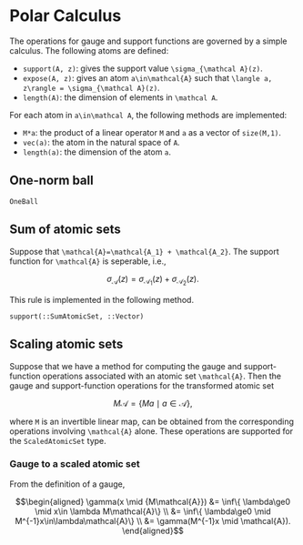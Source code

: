 # Polar Calculus

The operations for gauge and support functions are governed by a simple calculus. The following atoms are defined:

- `support(A, z)`: gives the support value ``\sigma_{\mathcal A}(z)``. 
- `expose(A, z)`: gives an atom ``a\in\mathcal{A}`` such that ``\langle a, z\rangle = \sigma_{\mathcal A}(z)``.
- `length(A)`: the dimension of elements in ``\mathcal A``.

For each atom in ``a\in\mathcal A``, the following methods are implemented:
- `M*a`: the product of a linear operator ``M`` and ``a`` as a vector of `size(M,1)`.
- `vec(a)`: the atom in the natural space of ``A``.
- `length(a)`: the dimension of the atom ``a``.

## One-norm ball

```@docs
OneBall
```

## Sum of atomic sets

Suppose that ``\mathcal{A}=\mathcal{A_1} + \mathcal{A_2}``. The support function for ``\mathcal{A}`` is seperable, i.e.,
```math
\sigma_{\mathcal{A}}(z) =  \sigma_{\mathcal{A_1}}(z) + \sigma_{\mathcal{A_2}}(z).
```
This rule is implemented in the following method.
```@docs
support(::SumAtomicSet, ::Vector)
```

## Scaling atomic sets

Suppose that we have a method for computing the gauge and support-function
operations associated with an atomic set ``\mathcal{A}``. Then the gauge and
support-function operations for the transformed atomic set

```math
M\mathcal{A}=\{ Ma \mid a\in\mathcal{A}\},
```

where ``M`` is an invertible linear map, can be obtained from the corresponding operations involving ``\mathcal{A}`` alone. These operations are supported for the `ScaledAtomicSet` type.

### Gauge to a scaled atomic set

From the definition of a gauge,


```math
\begin{aligned}
\gamma(x \mid {M\mathcal{A}})
   &= \inf\{ \lambda\ge0 \mid x\in \lambda M\mathcal{A}\} 
\\ &= \inf\{ \lambda\ge0 \mid M^{-1}x\in\lambda\mathcal{A}\}
\\ &= \gamma(M^{-1}x \mid \mathcal{A}).
\end{aligned}
```


